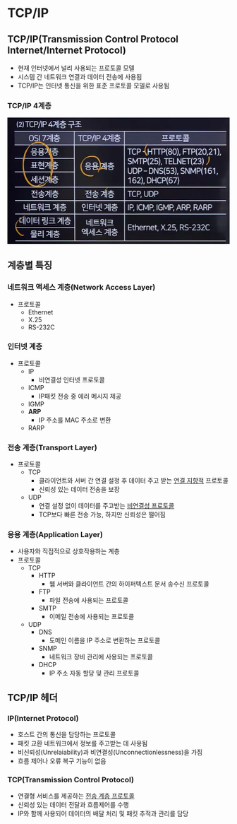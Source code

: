 # TCP/IP
## TCP/IP(Transmission Control Protocol Internet/Internet Protocol)
- 현재 인터넷에서 널리 사용되는 프로토콜 모델
- 시스템 간 네트워크 연결과 데이터 전송에 사용됨
- TCP/IP는 인터넷 통신을 위한 표준 프로토콜 모델로 사용됨

### TCP/IP 4계층
![img](../Img/TCP계층.png)

## 계층별 특징
### 네트워크 액세스 계층(Network Access Layer)
- 프로토콜
  - Ethernet
  - X.25
  - RS-232C
### 인터넷 계층
- 프로토콜
  - IP
    - 비연결성 인터넷 프로토콜
  - ICMP
    - IP패킷 전송 중 에러 메시지 제공
  - IGMP
  - **ARP**
    - IP 주소를 MAC 주소로 변환
  - RARP   

### 전송 계층(Transport Layer)
- 프로토콜
  - TCP
    - 클라이언트와 서버 간 연결 설정 후 데이터 주고 받는 <u>연결 지향적</u> 프로토콜
    - 신뢰성 있는 데이터 전송을 보장
  - UDP
    - 연결 설정 없이 데이터를 주고받는 <u>비연결성 프로토콜</u>
    - TCP보다 빠른 전송 가능, 하지만 신뢰성은 떨어짐

### 응용 계층(Application Layer)
- 사용자와 직접적으로 상호작용하는 계층
- 프로토콜
  - TCP
    - HTTP
      - 웹 서버와 클라이언트 간의 하이퍼텍스트 문서 송수신 프로토콜
    - FTP
      - 파일 전송에 사용되는 프로토콜
    - SMTP
      - 이메일 전송에 사용되는 프로토콜
  - UDP
    - DNS
      - 도메인 이름을 IP 주소로 변환하는 프로토콜
    - SNMP
      - 네트워크 장비 관리에 사용되는 프로토콜
    - DHCP
      - IP 주소 자동 할당 및 관리 프로토콜

## TCP/IP 헤더
### IP(Internet Protocol)
- 호스트 간의 통신을 담당하는 프로토콜
- 패킷 교환 네트워크에서 정보를 주고받는 데 사용됨
- 비신뢰성(Unrelaiability)과 비연결성(Unconnectionlessness)을 가짐
- 흐름 제어나 오류 복구 기능이 없음
### TCP(Transmission Control Protocol)
- 연결형 서비스를 제공하는 <u>전송 계층 프로토콜</u>
- 신뢰성 있는 데이터 전달과 흐름제어를 수행
- IP와 함께 사용되어 데이터의 배달 처리 및 패킷 추적과 관리를 담당